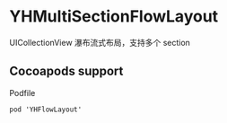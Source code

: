 # YHMultiSectionFlowLayout
UICollectionView 瀑布流式布局，支持多个 section

## Cocoapods support
Podfile

```
pod 'YHFlowLayout'
```
